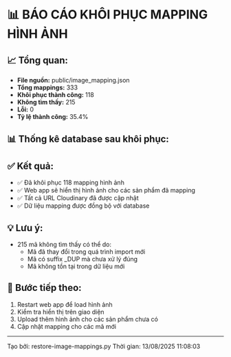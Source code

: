 # 📊 BÁO CÁO KHÔI PHỤC MAPPING HÌNH ẢNH

## 📈 Tổng quan:
- **File nguồn:** public/image_mapping.json
- **Tổng mappings:** 333
- **Khôi phục thành công:** 118
- **Không tìm thấy:** 215
- **Lỗi:** 0
- **Tỷ lệ thành công:** 35.4%

## 📊 Thống kê database sau khôi phục:

## ✅ Kết quả:
- ✅ Đã khôi phục 118 mapping hình ảnh
- ✅ Web app sẽ hiển thị hình ảnh cho các sản phẩm đã mapping
- ✅ Tất cả URL Cloudinary đã được cập nhật
- ✅ Dữ liệu mapping được đồng bộ với database

## 💡 Lưu ý:
- 215 mã không tìm thấy có thể do:
  - Mã đã thay đổi trong quá trình import mới
  - Mã có suffix _DUP mà chưa xử lý đúng
  - Mã không tồn tại trong dữ liệu mới

## 🚀 Bước tiếp theo:
1. Restart web app để load hình ảnh
2. Kiểm tra hiển thị trên giao diện
3. Upload thêm hình ảnh cho các sản phẩm chưa có
4. Cập nhật mapping cho các mã mới

---
Tạo bởi: restore-image-mappings.py
Thời gian: 13/08/2025 11:08:03
